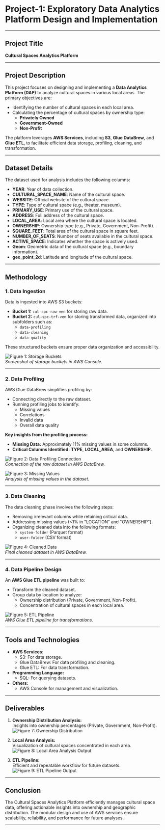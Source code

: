 # **Project-1: Exploratory Data Analytics Platform Design and Implementation**

---

## **Project Title**
**Cultural Spaces Analytics Platform**

---

## **Project Description**
This project focuses on designing and implementing a **Data Analytics Platform (DAP)** to analyze cultural spaces in various local areas. The primary objectives are:  
- Identifying the number of cultural spaces in each local area.  
- Calculating the percentage of cultural spaces by ownership type:  
  - **Privately Owned**  
  - **Government-Owned**  
  - **Non-Profit**  

The platform leverages **AWS Services**, including **S3**, **Glue DataBrew**, and **Glue ETL**, to facilitate efficient data storage, profiling, cleaning, and transformation.  

---

## **Dataset Details**
The dataset used for analysis includes the following columns:  
- **YEAR**: Year of data collection.  
- **CULTURAL_SPACE_NAME**: Name of the cultural space.  
- **WEBSITE**: Official website of the cultural space.  
- **TYPE**: Type of cultural space (e.g., theater, museum).  
- **PRIMARY_USE**: Primary use of the cultural space.  
- **ADDRESS**: Full address of the cultural space.  
- **LOCAL_AREA**: Local area where the cultural space is located.  
- **OWNERSHIP**: Ownership type (e.g., Private, Government, Non-Profit).  
- **SQUARE_FEET**: Total area of the cultural space in square feet.  
- **NUMBER_OF_SEATS**: Number of seats available in the cultural space.  
- **ACTIVE_SPACE**: Indicates whether the space is actively used.  
- **Geom**: Geometric data of the cultural space (e.g., boundary information).  
- **geo_point_2d**: Latitude and longitude of the cultural space.  

---

## **Methodology**

### **1. Data Ingestion**
Data is ingested into AWS S3 buckets:  
- **Bucket 1:** `cul-spc-raw-ven` for storing raw data.  
- **Bucket 2:** `cul-spc-trf-ven` for storing transformed data, organized into subfolders such as:  
  - `data-profiling`  
  - `data-cleaning`  
  - `data-quality`  

These structured buckets ensure proper data organization and accessibility.  

![Figure 1: Storage Buckets](storage.png)  
*Screenshot of storage buckets in AWS Console.*  

---

### **2. Data Profiling**
AWS Glue DataBrew simplifies profiling by:  
- Connecting directly to the raw dataset.  
- Running profiling jobs to identify:  
  - Missing values  
  - Correlations  
  - Invalid data  
  - Overall data quality  

**Key insights from the profiling process:**  
- **Missing Data:** Approximately 11% missing values in some columns.  
- **Critical Columns Identified:** **TYPE**, **LOCAL_AREA**, and **OWNERSHIP**.  

![Figure 2: Data Profiling Connection](Profile.png)  
*Connection of the raw dataset in AWS DataBrew.*  

![Figure 3: Missing Values](missing_values.png)  
*Analysis of missing values in the dataset.*  

---

### **3. Data Cleaning**
The data cleaning phase involves the following steps:  
- Removing irrelevant columns while retaining critical data.  
- Addressing missing values (<1% in "LOCATION" and "OWNERSHIP").  
- Organizing cleaned data into the following formats:  
  - `system-folder` (Parquet format)  
  - `user-folder` (CSV format)  

![Figure 4: Cleaned Data](cleaned_data.png)  
*Final cleaned dataset in AWS DataBrew.*  

---

### **4. Data Pipeline Design**
An **AWS Glue ETL pipeline** was built to:  
- Transform the cleaned dataset.  
- Group data by location to analyze:  
  - Ownership distribution (Private, Government, Non-Profit).  
  - Concentration of cultural spaces in each local area.  

![Figure 5: ETL Pipeline](etl.png)  
*AWS Glue ETL pipeline for transformations.*  

---

## **Tools and Technologies**
- **AWS Services:**  
  - S3: For data storage.  
  - Glue DataBrew: For data profiling and cleaning.  
  - Glue ETL: For data transformation.  
- **Programming Language:**  
  - SQL: For querying datasets.  
- **Others:**  
  - AWS Console for management and visualization.  

---

## **Deliverables**
1. **Ownership Distribution Analysis:**  
   Insights into ownership percentages (Private, Government, Non-Profit).  
   ![Figure 7: Ownership Distribution](owner_dis.png)  

2. **Local Area Analysis:**  
   Visualization of cultural spaces concentrated in each area.  
   ![Figure 8: Local Area Analysis Output](loca_area_ooutput.png)  

3. **ETL Pipeline:**  
   Efficient and repeatable workflow for future datasets.  
   ![Figure 9: ETL Pipeline Output](etl.png)  

---

## **Conclusion**
The Cultural Spaces Analytics Platform efficiently manages cultural space data, offering actionable insights into ownership and geographic distribution. The modular design and use of AWS services ensure scalability, reliability, and performance for future analyses.  

---
